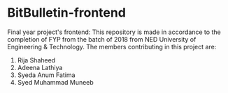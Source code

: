 # BitBulletin-frontend
Final year project's frontend:
This repository is made in accordance to the completion of FYP from the batch of 2018 from NED University of Engineering & Technology.
The members contributing in this project are:
1. Rija Shaheed
2. Adeena Lathiya
3. Syeda Anum Fatima
4. Syed Muhammad Muneeb

